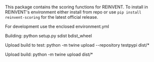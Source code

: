 This package contains the scoring functions for REINVENT.
To install in REINVENT's environment either install from repo or use `pip install reinvent-scoring` for the latest
official release.

For development use the enclosed environment.yml


Building: python setup.py sdist bdist_wheel

Upload build to test: python -m twine upload --repository testpypi dist/*

Upload build: python -m twine upload dist/*

